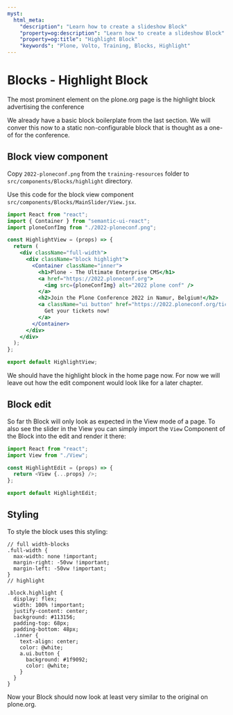 ```yaml
---
myst:
  html_meta:
    "description": "Learn how to create a slideshow Block"
    "property=og:description": "Learn how to create a slideshow Block"
    "property=og:title": "Highlight Block"
    "keywords": "Plone, Volto, Training, Blocks, Highlight"
---
```


# Blocks - Highlight Block

The most prominent element on the plone.org page is the highlight block advertising the conference

We already have a basic block boilerplate from the last section. We will conver this now to a static non-configurable block that is thought as a one-of for the conference.

## Block view component

Copy `2022-ploneconf.png` from the `training-resources` folder to `src/components/Blocks/highlight` directory.

Use this code for the block view component `src/components/Blocks/MainSlider/View.jsx`.

```jsx
import React from "react";
import { Container } from "semantic-ui-react";
import ploneConfImg from "./2022-ploneconf.png";

const HighlightView = (props) => {
  return (
    <div className="full-width">
      <div className="block highlight">
        <Container className="inner">
          <h1>Plone - The Ultimate Enterprise CMS</h1>
          <a href="https://2022.ploneconf.org">
            <img src={ploneConfImg} alt="2022 plone conf" />
          </a>
          <h2>Join the Plone Conference 2022 in Namur, Belgium!</h2>
          <a className="ui button" href="https://2022.ploneconf.org/tickets">
            Get your tickets now!
          </a>
        </Container>
      </div>
    </div>
  );
};

export default HighlightView;
```

We should have the highlight block in the home page now.
For now we will leave out how the edit component would look like for a later chapter.

## Block edit

So far th Block will only look as expected in the View mode of a page. To also see the slider in the View you can simply import the `View` Component of the Block into the edit and render it there:

```js
import React from "react";
import View from "./View";

const HighlightEdit = (props) => {
  return <View {...props} />;
};

export default HighlightEdit;
```

## Styling

To style the block uses this styling:

```less
// full width-blocks
.full-width {
  max-width: none !important;
  margin-right: -50vw !important;
  margin-left: -50vw !important;
}
// highlight

.block.highlight {
  display: flex;
  width: 100% !important;
  justify-content: center;
  background: #113156;
  padding-top: 68px;
  padding-bottom: 48px;
  .inner {
    text-align: center;
    color: @white;
    a.ui.button {
      background: #1f9092;
      color: @white;
    }
  }
}
```

Now your Block should now look at least very similar to the original on plone.org.
